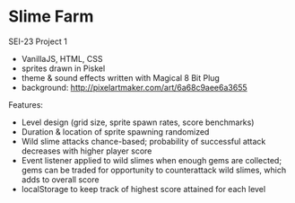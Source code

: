 # Slime Farm
SEI-23 Project 1

- VanillaJS, HTML, CSS
- sprites drawn in Piskel
- theme & sound effects written with Magical 8 Bit Plug
- background: http://pixelartmaker.com/art/6a68c9aee6a3655

Features:
- Level design (grid size, sprite spawn rates, score benchmarks)
- Duration & location of sprite spawning randomized
- Wild slime attacks chance-based; probability of successful attack decreases with higher player score
- Event listener applied to wild slimes when enough gems are collected; gems can be traded for opportunity to counterattack wild slimes, which adds to overall score
- localStorage to keep track of highest score attained for each level






